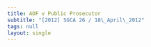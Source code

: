 ```yaml
---
title: AOF v Public Prosecutor
subtitle: "[2012] SGCA 26 / 18\_April\_2012"
tags: null
layout: single
---
```


